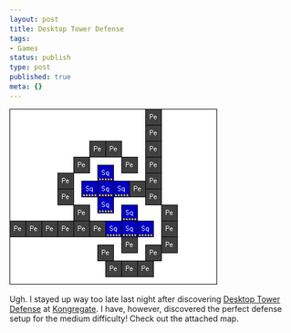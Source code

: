 ```yaml
---
layout: post
title: Desktop Tower Defense
tags:
- Games
status: publish
type: post
published: true
meta: {}
---
```

<img src="/images/2417326.gif">

Ugh. I stayed up way too late last night after discovering <a href="http://www.kongregate.com/games/preecep/desktop-tower-defense-1-5">Desktop Tower Defense</a> at <a href="http://kongregate.com">Kongregate</a>. I have, however, discovered the perfect defense setup for the medium difficulty! Check out the attached map.
